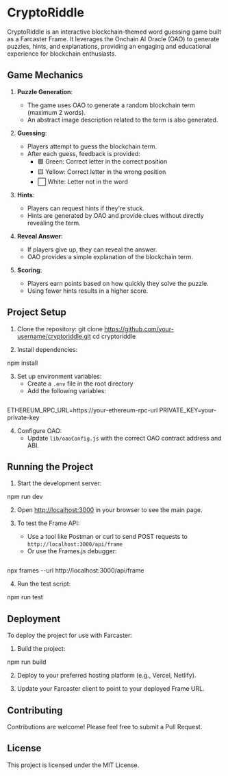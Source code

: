 # CryptoRiddle

CryptoRiddle is an interactive blockchain-themed word guessing game built as a Farcaster Frame. It leverages the Onchain AI Oracle (OAO) to generate puzzles, hints, and explanations, providing an engaging and educational experience for blockchain enthusiasts.

## Game Mechanics

1. **Puzzle Generation**: 
   - The game uses OAO to generate a random blockchain term (maximum 2 words).
   - An abstract image description related to the term is also generated.

2. **Guessing**:
   - Players attempt to guess the blockchain term.
   - After each guess, feedback is provided:
     - 🟩 Green: Correct letter in the correct position
     - 🟨 Yellow: Correct letter in the wrong position
     - ⬜ White: Letter not in the word

3. **Hints**:
   - Players can request hints if they're stuck.
   - Hints are generated by OAO and provide clues without directly revealing the term.

4. **Reveal Answer**:
   - If players give up, they can reveal the answer.
   - OAO provides a simple explanation of the blockchain term.

5. **Scoring**:
   - Players earn points based on how quickly they solve the puzzle.
   - Using fewer hints results in a higher score.

## Project Setup

1. Clone the repository:
git clone https://github.com/your-username/cryptoriddle.git
cd cryptoriddle


2. Install dependencies:

npm install


3. Set up environment variables:
   - Create a `.env` file in the root directory
   - Add the following variables:
     ```

 ETHEREUM_RPC_URL=https://your-ethereum-rpc-url
 PRIVATE_KEY=your-private-key
 


4. Configure OAO:
   - Update `lib/oaoConfig.js` with the correct OAO contract address and ABI.

## Running the Project

1. Start the development server:

npm run dev


2. Open [http://localhost:3000](http://localhost:3000) in your browser to see the main page.

3. To test the Frame API:
   - Use a tool like Postman or curl to send POST requests to `http://localhost:3000/api/frame`
   - Or use the Frames.js debugger:
     ```

 npx frames --url http://localhost:3000/api/frame
 


4. Run the test script:

npm run test


## Deployment

To deploy the project for use with Farcaster:

1. Build the project:

npm run build


2. Deploy to your preferred hosting platform (e.g., Vercel, Netlify).

3. Update your Farcaster client to point to your deployed Frame URL.

## Contributing

Contributions are welcome! Please feel free to submit a Pull Request.

## License
This project is licensed under the MIT License.
